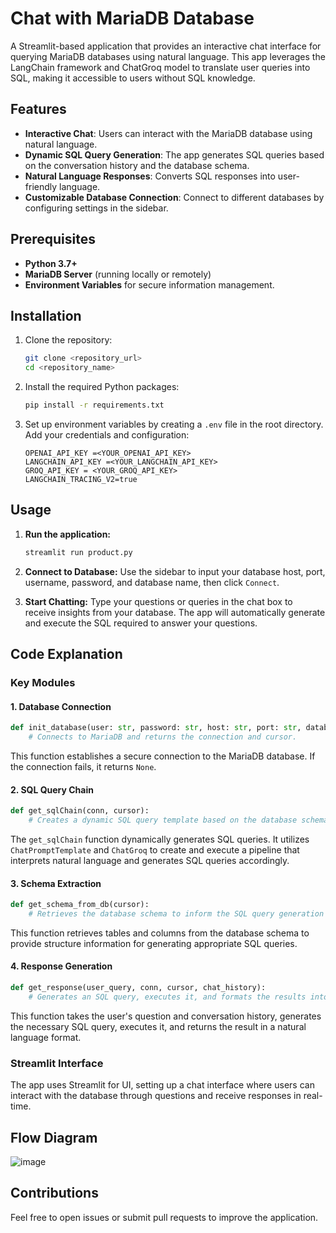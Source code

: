 # Chat with MariaDB Database

A Streamlit-based application that provides an interactive chat interface for querying MariaDB databases using natural language. This app leverages the LangChain framework and ChatGroq model to translate user queries into SQL, making it accessible to users without SQL knowledge.

## Features
- **Interactive Chat**: Users can interact with the MariaDB database using natural language.
- **Dynamic SQL Query Generation**: The app generates SQL queries based on the conversation history and the database schema.
- **Natural Language Responses**: Converts SQL responses into user-friendly language.
- **Customizable Database Connection**: Connect to different databases by configuring settings in the sidebar.

## Prerequisites

- **Python 3.7+**
- **MariaDB Server** (running locally or remotely)
- **Environment Variables** for secure information management.

## Installation

1. Clone the repository:
   ```bash
   git clone <repository_url>
   cd <repository_name>
   ```

2. Install the required Python packages:
   ```bash
   pip install -r requirements.txt
   ```

3. Set up environment variables by creating a `.env` file in the root directory. Add your credentials and configuration:
   ```plaintext
   OPENAI_API_KEY =<YOUR_OPENAI_API_KEY>
   LANGCHAIN_API_KEY =<YOUR_LANGCHAIN_API_KEY>
   GROQ_API_KEY = <YOUR_GROQ_API_KEY>
   LANGCHAIN_TRACING_V2=true
   
   ```

## Usage

1. **Run the application:**
   ```bash
   streamlit run product.py
   ```

2. **Connect to Database:**
   Use the sidebar to input your database host, port, username, password, and database name, then click `Connect`.

3. **Start Chatting:**
   Type your questions or queries in the chat box to receive insights from your database. The app will automatically generate and execute the SQL required to answer your questions.

## Code Explanation

### Key Modules

#### 1. Database Connection

```python
def init_database(user: str, password: str, host: str, port: str, database: str):
    # Connects to MariaDB and returns the connection and cursor.
```

This function establishes a secure connection to the MariaDB database. If the connection fails, it returns `None`.

#### 2. SQL Query Chain

```python
def get_sqlChain(conn, cursor):
    # Creates a dynamic SQL query template based on the database schema.
```

The `get_sqlChain` function dynamically generates SQL queries. It utilizes `ChatPromptTemplate` and `ChatGroq` to create and execute a pipeline that interprets natural language and generates SQL queries accordingly.

#### 3. Schema Extraction

```python
def get_schema_from_db(cursor):
    # Retrieves the database schema to inform the SQL query generation process.
```

This function retrieves tables and columns from the database schema to provide structure information for generating appropriate SQL queries.

#### 4. Response Generation

```python
def get_response(user_query, conn, cursor, chat_history):
    # Generates an SQL query, executes it, and formats the results into a response.
```

This function takes the user's question and conversation history, generates the necessary SQL query, executes it, and returns the result in a natural language format.

### Streamlit Interface

The app uses Streamlit for UI, setting up a chat interface where users can interact with the database through questions and receive responses in real-time.

## Flow Diagram 
![image](https://github.com/user-attachments/assets/efc5538a-aa88-452b-8f27-03d37e53bbb7)

## Contributions
Feel free to open issues or submit pull requests to improve the application.


